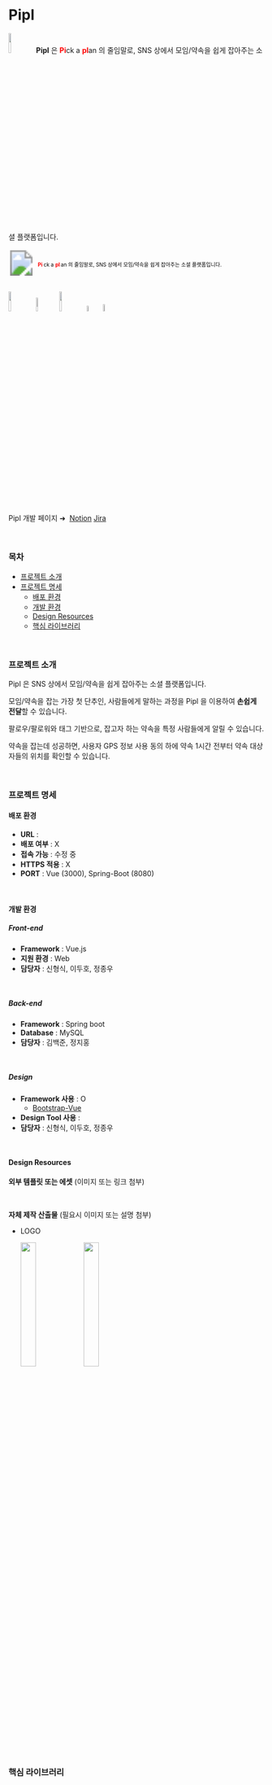 # Pipl

<div>
    <span>
        <img src="https://s3.us-west-2.amazonaws.com/secure.notion-static.com/0d43e80f-2446-4dc5-be4d-2b245936ed5e/main-icon.svg?X-Amz-Algorithm=AWS4-HMAC-SHA256&X-Amz-Credential=AKIAT73L2G45O3KS52Y5%2F20210729%2Fus-west-2%2Fs3%2Faws4_request&X-Amz-Date=20210729T012331Z&X-Amz-Expires=86400&X-Amz-Signature=e5440ec3ad5b1c8cef118f6577af1fd4a5af80e433b54606b43008ecd864bec7&X-Amz-SignedHeaders=host&response-content-disposition=filename%20%3D%22main-icon.svg%22" width= "10%">
    </span>
    <span style="word-break: normal;">
        <span style="font-weight: bold;">Pipl</span> 은
        <span style="color: red; font-weight: bold;">Pi</span>ck a <span style="color: red; font-weight: bold;">pl</span>an 의 줄임말로, SNS 상에서 모임/약속을 쉽게 잡아주는 소셜 플랫폼입니다.
    </span>
</div>

<br>

<svg width="700" height="70" viewBox="0 0 700 70">
    <image
           xlink:href="https://s3.us-west-2.amazonaws.com/secure.notion-static.com/0d43e80f-2446-4dc5-be4d-2b245936ed5e/main-icon.svg?X-Amz-Algorithm=AWS4-HMAC-SHA256&X-Amz-Credential=AKIAT73L2G45O3KS52Y5%2F20210729%2Fus-west-2%2Fs3%2Faws4_request&X-Amz-Date=20210729T012331Z&X-Amz-Expires=86400&X-Amz-Signature=e5440ec3ad5b1c8cef118f6577af1fd4a5af80e433b54606b43008ecd864bec7&X-Amz-SignedHeaders=host&response-content-disposition=filename%20%3D%22main-icon.svg%22"
           x="0"
           y="0"
           width="70"
           height="70" />
    <text x="80" y="45" font-weight="bold" fill="#FF0000">Pi</text>
    <text x="96" y="45">ck a</text>
    <text x="128" y="45" font-weight="bold" fill="#FF0000">pl</text>
    <text x="143" y="45">
        an 의 줄임말로, SNS 상에서 모임/약속을 쉽게 잡아주는 소셜 플랫폼입니다.
    </text>
</svg>

<br>

<br>

<img src="https://shields.io/badge/vue--cli-v4.1.1-plastic" style="width: 10%;"> <img src="https://shields.io/badge/spring--boot-red" style="width: 8.3%;"> <img src="https://shields.io/badge/maven-v3.6.3-hotpink" style="width: 10%;"> <img src="https://shields.io/badge/zulu%208-blue" style="width: 5.4%;"> <img src="https://shields.io/badge/MySQL-blue" style="width: 6%;">

<br>

Pipl 개발 페이지  &#10140;  [Notion](https://www.notion.so/472849a205114733b53d218219d4b8a7)    [Jira](https://jira.ssafy.com/secure/RapidBoard.jspa?rapidView=9511&projectKey=S05P12B302)

<br>

### 목차

- [프로젝트 소개](#프로젝트-소개)   
- [프로젝트 명세](#프로젝트-명세)
  - [배포 환경](#배포-환경)
  - [개발 환경](#개발-환경)
  - [Design Resources](#design-resources)
  - [핵심 라이브러리](#핵심-라이브러리)

<br>

### 프로젝트 소개
Pipl 은 SNS 상에서 모임/약속을 쉽게 잡아주는 소셜 플랫폼입니다.

모임/약속을 잡는 가장 첫 단추인, 사람들에게 말하는 과정을 Pipl 을 이용하여 **손쉽게 전달**할 수 있습니다.

팔로우/팔로워와 태그 기반으로, 잡고자 하는 약속을 특정 사람들에게 알릴 수 있습니다.

약속을 잡는데 성공하면, 사용자 GPS 정보 사용 동의 하에 약속 1시간 전부터 약속 대상자들의 위치를 확인할 수 있습니다. 

<br>

### 프로젝트 명세
#### 배포 환경
- __URL__ : 
- __배포 여부__ : X
- __접속 가능__ : 수정 중
- __HTTPS 적용__ : X
- __PORT__ : Vue (3000), Spring-Boot (8080)

<br>

#### 개발 환경
##### Front-end
- __Framework__ : Vue.js
- __지원 환경__ : Web
- __담당자__ : 신형식, 이두호, 정종우

<br>

##### Back-end
- __Framework__ : Spring boot
- __Database__ : MySQL
- __담당자__ : 김백준, 정지홍

<br>

##### Design
- __Framework 사용__ : O
  - [Bootstrap-Vue](https://bootstrap-vue.org/)
- __Design Tool 사용__ :
- __담당자__ : 신형식, 이두호, 정종우

<br>

#### Design Resources
__외부 템플릿 또는 에셋__ (이미지 또는 링크 첨부)

<br>

__자체 제작 산출물__ (필요시 이미지 또는 설명 첨부)
- LOGO

  <img src="https://s3.us-west-2.amazonaws.com/secure.notion-static.com/0d43e80f-2446-4dc5-be4d-2b245936ed5e/main-icon.svg?X-Amz-Algorithm=AWS4-HMAC-SHA256&X-Amz-Credential=AKIAT73L2G45O3KS52Y5%2F20210729%2Fus-west-2%2Fs3%2Faws4_request&X-Amz-Date=20210729T012331Z&X-Amz-Expires=86400&X-Amz-Signature=e5440ec3ad5b1c8cef118f6577af1fd4a5af80e433b54606b43008ecd864bec7&X-Amz-SignedHeaders=host&response-content-disposition=filename%20%3D%22main-icon.svg%22" style="width: 25%">     <img src="https://s3.us-west-2.amazonaws.com/secure.notion-static.com/c1fc4306-3000-4635-a170-769300682963/main-icon-2.svg?X-Amz-Algorithm=AWS4-HMAC-SHA256&X-Amz-Credential=AKIAT73L2G45O3KS52Y5%2F20210729%2Fus-west-2%2Fs3%2Faws4_request&X-Amz-Date=20210729T012255Z&X-Amz-Expires=86400&X-Amz-Signature=7c0ee2aae5bb9ff31f306a285202f69eed889e94f11a75f95e40481d78b622cc&X-Amz-SignedHeaders=host&response-content-disposition=filename%20%3D%22main-icon-2.svg%22" style="width: 25%">

<br>

### 핵심 라이브러리

